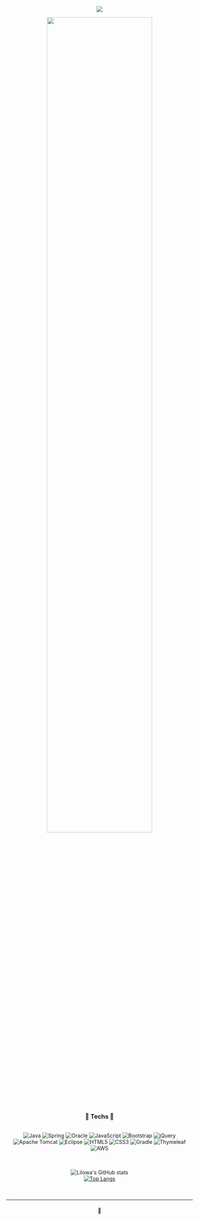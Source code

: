 <!--
### Hi there 👋

# LILOWA

<hr>-->
<div align="center" style="text-align:center">

<img src="https://capsule-render.vercel.app/api?type=waving&color=94c9e4&height=180&section=header&text=%20Lilowa's%20Github%20&fontSize=27&animation=fadeIn&fontAlignY=30&fontColor=ffffff"/>
 
<!-- <img src="https://capsule-render.vercel.app/api?type=waving&color=0094ff&height=180&section=header&text=%20LILOWA's%20Github%20&fontSize=27&animation=fadeIn&fontAlignY=30&fontColor=ffffff"/>-->

<!--- badges from https://github.com/Ileriayo/markdown-badges --->
<p align="center">
<img src="https://pbs.twimg.com/media/CgzkPYQWMAIF51y.jpg" width=75%></img>


<h3 align="center"&fontColor=0094ff>🍧 Techs 🍧</h3> 
 
 <br>![Java](https://img.shields.io/badge/java-%23d64633.svg?style=for-the-badge&logo=java&logoColor=white) ![Spring](https://img.shields.io/badge/spring-%23ED8B00.svg?style=for-the-badge&logo=spring&logoColor=white) ![Oracle](https://img.shields.io/badge/Oracle-F8DC75?style=for-the-badge&logo=oracle&logoColor=white) ![JavaScript](https://img.shields.io/badge/javascript-%239cc866.svg?style=for-the-badge&logo=javascript&logoColor=%23F7DF1E) ![Bootstrap](https://img.shields.io/badge/bootstrap-%2394c9e4.svg?style=for-the-badge&logo=bootstrap&logoColor=white) ![jQuery](https://img.shields.io/badge/jquery-%23625894.svg?style=for-the-badge&logo=jquery&logoColor=white) <br> ![Apache Tomcat](https://img.shields.io/badge/apache%20tomcat-%23FE7A16.svg?style=for-the-badge&logo=apache-tomcat&logoColor=black) ![Eclipse](https://img.shields.io/badge/Eclipse-ffdf00.svg?style=for-the-badge&logo=Eclipse&logoColor=white) ![HTML5](https://img.shields.io/badge/html5-%236DB33F.svg?style=for-the-badge&logo=html5&logoColor=white) ![CSS3](https://img.shields.io/badge/css3-%2300823b.svg?style=for-the-badge&logo=css3&logoColor=white) ![Gradle](https://img.shields.io/badge/Gradle-2CA5E0.svg?style=for-the-badge&logo=Gradle&logoColor=white) ![Thymeleaf](https://img.shields.io/badge/Thymeleaf-%230b73c8.svg?style=for-the-badge&logo=Thymeleaf&logoColor=white) ![AWS](https://img.shields.io/badge/AWS-%23943ba9.svg?style=for-the-badge&logo=amazon-aws&logoColor=white) <br><br><br>
  
  
<!--https://github.com/anuraghazra/github-readme-stats-->
  ![Lilowa's GitHub stats](https://github-readme-stats.vercel.app/api?username=Lilowa&show_icons=true&theme=vue)   
  [![Top Langs](https://github-readme-stats.vercel.app/api/top-langs/?username=Lilowa&layout=compact&theme=vue&hide_border=true)](https://github.com/Lilowa/github-readme-stats)<br><br><br>



</p>
<hr>
<h4 align="center">🌊</h4>

<div align="center" style="text-align:center">
 



</div>

<!--
**LILOWA/LILOWA** is a ✨ _special_ ✨ repository because its `README.md` (this file) appears on your GitHub profile.

Here are some ideas to get you started:

- 🔭 I’m currently working on ...
- 🌱 I’m currently learning ...
- 👯 I’m looking to collaborate on ...
- 🤔 I’m looking for help with ...
- 💬 Ask me about ...
- 📫 How to reach me: ...
- 😄 Pronouns: ...
- ⚡ Fun fact: ...
-->
